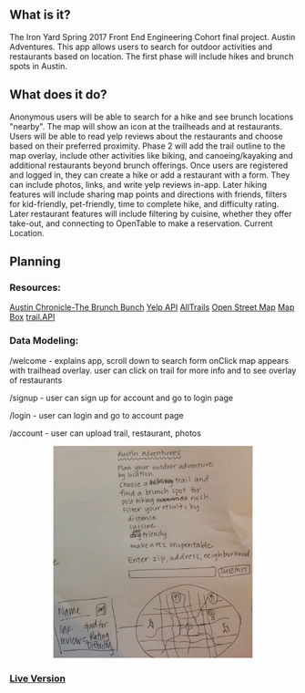 ## What is it?
The Iron Yard Spring 2017 Front End Engineering Cohort final project.
Austin Adventures.
This app allows users to search for outdoor activities and restaurants based on location.
The first phase will include hikes and brunch spots in Austin.

## What does it do?
Anonymous users will be able to search for a hike and see brunch locations "nearby". The map will show an icon at the trailheads and at restaurants. Users will be able to read yelp reviews about the restaurants and choose based on their preferred proximity. Phase 2 will add the trail outline to the map overlay, include other activities like biking, and canoeing/kayaking and additional restaurants beyond brunch offerings. Once users are registered and logged in, they can create a hike or add a restaurant with a form. They can include photos, links, and write yelp reviews in-app. Later hiking features will include sharing map points and directions with friends, filters for kid-friendly, pet-friendly, time to complete hike, and difficulty rating. Later restaurant features will include filtering by cuisine, whether they offer take-out, and connecting to OpenTable to make a reservation. Current Location.

## Planning
### Resources:
[Austin Chronicle-The Brunch Bunch](http://www.austinchronicle.com/food/2016-03-11/the-new-brunch-bunch/)
[Yelp API](https://www.yelp.com/developers)
[AllTrails](https://www.alltrails.com/explore/trail/us/texas/barton-creek-greenbelt)
[Open Street Map](https://www.openstreetmap.org/search?query=Barton%20Creek%20Greenbelt#map=15/30.2562/-97.8146&layers=CND)
[Map Box](https:www.mapbox.com)
[trail.API](https://market.mashape.com/trailapi/trailapi)

### Data Modeling:
<p>/welcome - explains app, scroll down to search form
onClick map appears with trailhead overlay. user can click on trail for more info and to see overlay of restaurants</p>
<p>/signup - user can sign up for account and go to login page</p>
<p>/login - user can login and go to account page</p>
<p>/account - user can upload trail, restaurant, photos</p>

<p align="center">
  <img src="app/images/Phase-1.jpg" width="350" />
</p>

### [Live Version](devon-austin-adventure.surge.sh)

